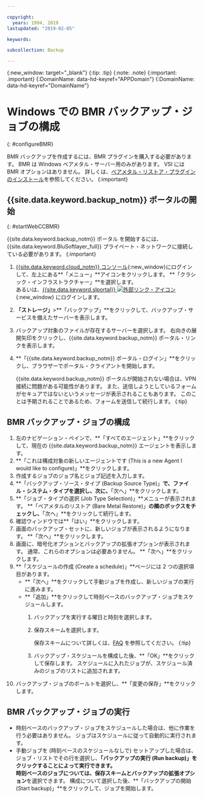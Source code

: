 ```yaml
---

copyright:
  years: 1994, 2019
lastupdated: "2019-02-05"

keywords:

subcollection: Backup

---
```

{:new_window: target="_blank"}
{:tip: .tip}
{:note: .note}
{:important: .important}
{:DomainName: data-hd-keyref="APPDomain"}
{:DomainName: data-hd-keyref="DomainName"}

# Windows での BMR バックアップ・ジョブの構成
{: #configureBMR}

BMR バックアップを作成するには、BMR プラグインを購入する必要があります。 BMR は Windows ベアメタル・サーバー用のみがあります。 VSI には BMR オプションはありません。 詳しくは、[ベアメタル・リストア・プラグインのインストール](bmr-plugin.html)を参照してください。
{:important}

## {{site.data.keyword.backup_notm}} ポータルの開始
{: #startWebCCBMR}

{{site.data.keyword.backup_notm}} ポータル を開始するには、{{site.data.keyword.BluSoftlayer_full}} プライベート・ネットワークに接続している必要があります。
{:important}

1. [{{site.data.keyword.cloud_notm}} コンソール](https://{DomainName}/){:new_window}にログインして、左上にある**「メニュー」**アイコンをクリックします。 **「クラシック・インフラストラクチャー」**を選択します。<br/>
   あるいは、[{{site.data.keyword.slportal}} ![外部リンク・アイコン](../../icons/launch-glyph.svg "外部リンク・アイコン")](https://control.softlayer.com/){:new_window} にログインします。
2. **「ストレージ」**>**「バックアップ」**をクリックして、バックアップ・サービスを備えたサーバーを表示します。
3. バックアップ対象のファイルが存在するサーバーを選択します。 右向きの展開矢印をクリックし、{{site.data.keyword.backup_notm}} ポータル・リンクを表示します。
4. **「{{site.data.keyword.backup_notm}} ポータル・ログイン」**をクリックし、ブラウザーでポータル・クライアントを開始します。

   {{site.data.keyword.backup_notm}} ポータルが開始されない場合は、VPN 接続に問題がある可能性があります。 また、送信しようとしているフォームがセキュアではないというメッセージが表示されることもあります。 このことは予期されることであるため、フォームを送信して続行します。
   {:tip}

## BMR バックアップ・ジョブの構成

1. 左のナビゲーション・ペインで、**「すべてのエージェント」**をクリックして、現在の {{site.data.keyword.backup_notm}} エージェントを表示します。
2. **「これは構成対象の新しいエージェントです (This is a new Agent I would like to configure)」**をクリックします。
3. 作成するジョブのジョブ名とジョブ記述を入力します。
4. **「バックアップ・ソース・タイプ (Backup Source Type)」**で、ファイル・システム・タイプを選択し、次に、**「次へ」**をクリックします。
5. **「ジョブ・タイプの選択 (Job Type Selection)」**メニューが表示されます。 **「ベアメタルのリストア (Bare Metal Restore)」**の隣のボックスをチェックし、**「次へ」**をクリックして続行します。
6. 確認ウィンドウでは**「はい」**をクリックします。
7. 画面のバックアップ・セットに、新しいジョブが表示されるようになります。 **「次へ」**をクリックします。
8. 画面に、暗号化オプションとバックアップの拡張オプションが表示されます。 通常、これらのオプションは必要ありません。 **「次へ」**をクリックします。   
9. **「スケジュールの作成 (Create a schedule)」**ページには 2 つの選択項目があります。
   - **「次へ」**をクリックして手動ジョブを作成し、新しいジョブの実行に進みます。
   - **「追加」**をクリックして時刻ベースのバックアップ・ジョブをスケジュールします。
     1. バックアップを実行する曜日と時刻を選択します。
     2. 保存スキームを選択します。

        保存スキームについて詳しくは、[FAQ](/docs/infrastructure/Backup?topic=Backup-faqs) を参照してください。
        {:tip}
     3. バックアップ・スケジュールを構成した後、**「OK」**をクリックして保存します。 スケジュールに入れたジョブが、スケジュール済みのジョブのリストに追加されます。
10. バックアップ・ジョブのボールトを選択し、**「変更の保存」**をクリックします。


## BMR バックアップ・ジョブの実行

  - 時刻ベースのバックアップ・ジョブをスケジュールした場合は、他に作業を行う必要はありません。 ジョブはスケジュールに従って自動的に実行されます。
  - 手動ジョブを (時刻ベースのスケジュールなしで) セットアップした場合は、ジョブ・リストでその行を選択し、**「バックアップの実行 (Run backup)」**をクリックすることによって実行できます。 <br/> 時刻ベースのジョブについては、**保存スキーム**と**バックアップの拡張オプション**を選択できます。 構成について選択した後、**「バックアップの開始 (Start backup)」**をクリックして、ジョブを開始します。
